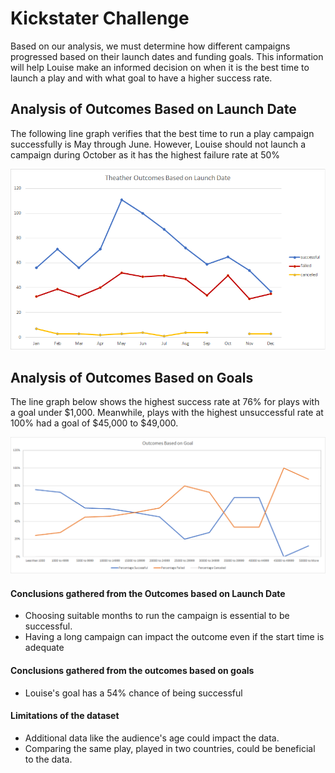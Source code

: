 # Kickstater Challenge

Based on our analysis, we must determine how different campaigns progressed based on their launch dates and funding goals. This information will help Louise make an informed decision on when it is the best time to launch a play and with what goal to have a higher success rate. 



## Analysis of Outcomes Based on Launch Date
The following line graph verifies that the best time to run a play campaign successfully is May through June. However, Louise should not launch a campaign during October as it has the highest failure rate at 50%


![image](https://github.com/Dibarra11/Kickstater_Challenge/blob/fc7fc9b4efabcd83e302f715836ad835021f9d89/Theather%20Outcomes%20Based%20on%20Launch%20Date.png)

## Analysis of Outcomes Based on Goals
The line graph below shows the highest success rate at 76% for plays with a goal under $1,000. Meanwhile, plays with the highest unsuccessful rate at 100% had a goal of $45,000 to $49,000. 

![Image](https://github.com/Dibarra11/Kickstater_Challenge/blob/3e4b2d6913cd4c7be57a0f53d0373c2901b7f8f4/Outcomes%20Based%20on%20Goal.png)

#### Conclusions gathered from the Outcomes based on Launch Date 

- Choosing suitable months to run the campaign is essential to be successful.
- Having a long campaign can impact the outcome even if the start time is adequate

#### Conclusions gathered from the outcomes based on goals

- Louise's goal has a 54% chance of being successful

#### Limitations of the dataset

- Additional data like the audience's age could impact the data.
- Comparing the same play,  played in two countries, could be beneficial to the data.
